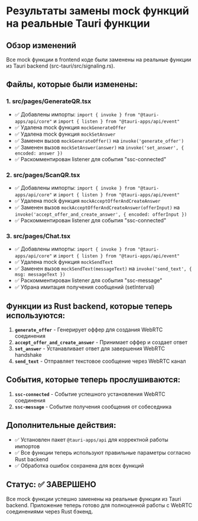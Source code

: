 # Результаты замены mock функций на реальные Tauri функции

## Обзор изменений

Все mock функции в frontend коде были заменены на реальные функции из Tauri backend (src-tauri/src/signaling.rs).

## Файлы, которые были изменены:

### 1. src/pages/GenerateQR.tsx
- ✅ Добавлены импорты: `import { invoke } from "@tauri-apps/api/core"` и `import { listen } from "@tauri-apps/api/event"`
- ✅ Удалена mock функция `mockGenerateOffer`
- ✅ Удалена mock функция `mockSetAnswer`
- ✅ Заменен вызов `mockGenerateOffer()` на `invoke('generate_offer')`
- ✅ Заменен вызов `mockSetAnswer(answer)` на `invoke('set_answer', { encoded: answer })`
- ✅ Раскомментирован listener для события "ssc-connected"

### 2. src/pages/ScanQR.tsx
- ✅ Добавлены импорты: `import { invoke } from "@tauri-apps/api/core"` и `import { listen } from "@tauri-apps/api/event"`
- ✅ Удалена mock функция `mockAcceptOfferAndCreateAnswer`
- ✅ Заменен вызов `mockAcceptOfferAndCreateAnswer(offerInput)` на `invoke('accept_offer_and_create_answer', { encoded: offerInput })`
- ✅ Раскомментирован listener для события "ssc-connected"

### 3. src/pages/Chat.tsx
- ✅ Добавлены импорты: `import { invoke } from "@tauri-apps/api/core"` и `import { listen } from "@tauri-apps/api/event"`
- ✅ Удалена mock функция `mockSendText`
- ✅ Заменен вызов `mockSendText(messageText)` на `invoke('send_text', { msg: messageText })`
- ✅ Раскомментирован listener для события "ssc-message"
- ✅ Убрана имитация получения сообщений (setInterval)

## Функции из Rust backend, которые теперь используются:

1. **`generate_offer`** - Генерирует оффер для создания WebRTC соединения
2. **`accept_offer_and_create_answer`** - Принимает оффер и создает ответ
3. **`set_answer`** - Устанавливает ответ для завершения WebRTC handshake
4. **`send_text`** - Отправляет текстовое сообщение через WebRTC канал

## События, которые теперь прослушиваются:

1. **`ssc-connected`** - Событие успешного установления WebRTC соединения
2. **`ssc-message`** - Событие получения сообщения от собеседника

## Дополнительные действия:

- ✅ Установлен пакет `@tauri-apps/api` для корректной работы импортов
- ✅ Все функции теперь используют правильные параметры согласно Rust backend
- ✅ Обработка ошибок сохранена для всех функций

## Статус: ✅ ЗАВЕРШЕНО

Все mock функции успешно заменены на реальные функции из Tauri backend. Приложение теперь готово для полноценной работы с WebRTC соединениями через Rust бэкенд.